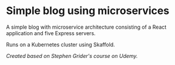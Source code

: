 # Simple blog using microservices
A simple blog with microservice architecture consisting of a React application and five Express servers.

Runs on a Kubernetes cluster using Skaffold.

_Created based on Stephen Grider's course on Udemy._

